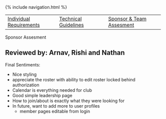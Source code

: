{% include navigation.html %}

<table>
    <tr>
        <td><a href="finalPBL">Individual Requirements</a></td>
        <td><a href="techGuides">Technical Guidelines</a><td>
        <td><a href="assesments">Sponsor & Team Assesment</a></td>
    </tr>
</table

# Sponsor Assesment

## Reviewed by: Arnav, Rishi and Nathan

Final Sentiments: 
- Nice styling
- appreciate the roster with ability to edit roster locked behind authorization
- Calendar is everything needed for club
- Good simple leadership page
- How to join/about is exactly what they were looking for
- In future, want to add more to user profiles
  - member pages editable from login
